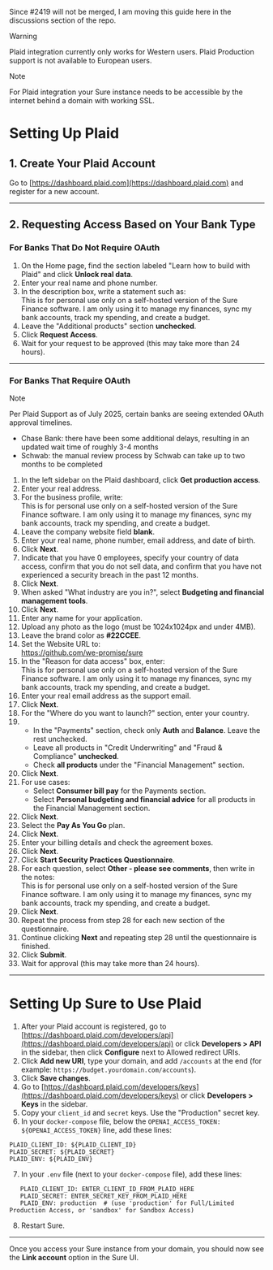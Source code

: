 Since #2419 will not be merged, I am moving this guide here in the discussions section of the repo.

> [!WARNING]
> Plaid integration currently only works for Western users. Plaid Production support is not available to European users.

> [!NOTE]
> For Plaid integration your Sure instance needs to be accessible by the internet behind a domain with working SSL.

# Setting Up Plaid

## 1. Create Your Plaid Account

Go to [https://dashboard.plaid.com](https://dashboard.plaid.com) and register for a new account.

---

## 2. Requesting Access Based on Your Bank Type

### For Banks That **Do Not Require OAuth**

1. On the Home page, find the section labeled "Learn how to build with Plaid" and click **Unlock real data**.
2. Enter your real name and phone number.
3. In the description box, write a statement such as:  
   This is for personal use only on a self-hosted version of the Sure Finance software. I am only using it to manage my finances, sync my bank accounts, track my spending, and create a budget.
4. Leave the "Additional products" section **unchecked**.
5. Click **Request Access**.
6. Wait for your request to be approved (this may take more than 24 hours).

---

### For Banks That **Require OAuth**

> [!NOTE]
> Per Plaid Support as of July 2025, certain banks are seeing extended OAuth approval timelines.
> - Chase Bank: there have been some additional delays, resulting in an updated wait time of roughly 3-4 months
> - Schwab: the manual review process by Schwab can take up to two months to be completed

1. In the left sidebar on the Plaid dashboard, click **Get production access**.
2. Enter your real address.
3. For the business profile, write:  
   This is for personal use only on a self-hosted version of the Sure Finance software. I am only using it to manage my finances, sync my bank accounts, track my spending, and create a budget.
4. Leave the company website field **blank**.
5. Enter your real name, phone number, email address, and date of birth.
6. Click **Next**.
7. Indicate that you have 0 employees, specify your country of data access, confirm that you do not sell data, and confirm that you have not experienced a security breach in the past 12 months.
8. Click **Next**.
9. When asked "What industry are you in?", select **Budgeting and financial management tools**.
10. Click **Next**.
11. Enter any name for your application.
12. Upload any photo as the logo (must be 1024x1024px and under 4MB).
13. Leave the brand color as **#22CCEE**.
14. Set the Website URL to:  
    https://github.com/we-promise/sure
15. In the "Reason for data access" box, enter:  
    This is for personal use only on a self-hosted version of the Sure Finance software. I am only using it to manage my finances, sync my bank accounts, track my spending, and create a budget.
16. Enter your real email address as the support email.
17. Click **Next**.
18. For the "Where do you want to launch?" section, enter your country.
19. - In the "Payments" section, check only **Auth** and **Balance**. Leave the rest unchecked.
    - Leave all products in "Credit Underwriting" and "Fraud & Compliance" **unchecked**.
    - Check **all products** under the "Financial Management" section.
20. Click **Next**.
21. For use cases:
    - Select **Consumer bill pay** for the Payments section.
    - Select **Personal budgeting and financial advice** for all products in the Financial Management section.
22. Click **Next**.
23. Select the **Pay As You Go** plan.
24. Click **Next**.
25. Enter your billing details and check the agreement boxes.
26. Click **Next**.
27. Click **Start Security Practices Questionnaire**.
28. For each question, select **Other - please see comments**, then write in the notes:  
    This is for personal use only on a self-hosted version of the Sure Finance software. I am only using it to manage my finances, sync my bank accounts, track my spending, and create a budget.
29. Click **Next**.
30. Repeat the process from step 28 for each new section of the questionnaire.
31. Continue clicking **Next** and repeating step 28 until the questionnaire is finished.
32. Click **Submit**.
33. Wait for approval (this may take more than 24 hours).

---

# Setting Up Sure to Use Plaid

1. After your Plaid account is registered, go to [https://dashboard.plaid.com/developers/api](https://dashboard.plaid.com/developers/api) or click **Developers > API** in the sidebar, then click **Configure** next to Allowed redirect URIs.
2. Click **Add new URI**, type your domain, and add `/accounts` at the end (for example: `https://budget.yourdomain.com/accounts`).
3. Click **Save changes**.
4. Go to [https://dashboard.plaid.com/developers/keys](https://dashboard.plaid.com/developers/keys) or click **Developers > Keys** in the sidebar.
5. Copy your `client_id` and `secret` keys. Use the "Production" secret key.
6. In your `docker-compose` file, below the `OPENAI_ACCESS_TOKEN: ${OPENAI_ACCESS_TOKEN}` line, add these lines:
```
PLAID_CLIENT_ID: ${PLAID_CLIENT_ID}
PLAID_SECRET: ${PLAID_SECRET}
PLAID_ENV: ${PLAID_ENV}
```
7. In your `.env` file (next to your `docker-compose` file), add these lines:
```
   PLAID_CLIENT_ID: ENTER_CLIENT_ID_FROM_PLAID_HERE  
   PLAID_SECRET: ENTER_SECRET_KEY_FROM_PLAID_HERE  
   PLAID_ENV: production  # (use 'production' for Full/Limited Production Access, or 'sandbox' for Sandbox Access)
```
8. Restart Sure.

---

Once you access your Sure instance from your domain, you should now see the **Link account** option in the Sure UI.
